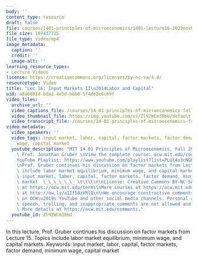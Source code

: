 ```yaml
---
body: ''
content_type: resource
draft: false
file: courses/1401-principles-of-microeconomics/1401-lecture16-2023nov01_360p_16_9.mp4
file_size: 107437725
file_type: video/mp4
image_metadata:
  caption: ''
  credit: ''
  image-alt: ''
learning_resource_types:
- Lecture Videos
license: https://creativecommons.org/licenses/by-nc-sa/4.0/
resourcetype: Video
title: "Lec 16: Input Markets II\u2014Labor and Capital"
uid: a8a6801d-bda2-4e5d-bbb6-5f4de2e8c69f
video_files:
  archive_url: ''
  video_captions_file: /courses/14-01-principles-of-microeconomics-fall-2023/14u5S_x3G67UVcw5cYf1jPpA4dAbhSnJ2_transcript.webvtt
  video_thumbnail_file: https://img.youtube.com/vi/Zl92WCm30bU/default.jpg
  video_transcript_file: /courses/14-01-principles-of-microeconomics-fall-2023/14u5S_x3G67UVcw5cYf1jPpA4dAbhSnJ2_transcript.pdf
video_metadata:
  video_speakers: ''
  video_tags: input market, labor, capital, factor markets, factor demand, minimum
    wage, capital market
  youtube_description: "MIT 14.01 Principles of Microeconomics, Fall 2023 \nInstructor:\
    \ Prof. Jonathan Gruber \nView the complete course: ocw.mit.edu/courses/14-01-principles-of-microeconomics-spring-2023/\n\
    YouTube Playlist: https://www.youtube.com/playlist?list=PLUl4u3cNGP60V7HxLYRaJMbFzP77bzEjb\n\
    \nProf. Gruber continues his discussion on factor markets from Lecture 15. Topics\
    \ include labor market equilibrium, minimum wage, and capital markets. Keywords:\
    \ input market, labor, capital, factor markets, factor demand, minimum wage, capital\
    \ market  \_\_\_\_\_\_ \t\t\t\n\nLicense: Creative Commons BY-NC-SA\nMore information\
    \ at https://ocw.mit.edu/terms\nMore courses at https://ocw.mit.edu\nSupport OCW\
    \ at http://ow.ly/a1If50zVRlQ\n\nWe encourage constructive comments and discussion\
    \ on OCW\u2019s YouTube and other social media channels. Personal attacks, hate\
    \ speech, trolling, and inappropriate comments are not allowed and may be removed.\
    \ More details at https://ocw.mit.edu/comments."
  youtube_id: Zl92WCm30bU
---
```

In this lecture, Prof. Gruber continues his discussion on factor markets from Lecture 15. Topics include labor market equilibrium, minimum wage, and capital markets. Keywords: input market, labor, capital, factor markets, factor demand, minimum wage, capital market